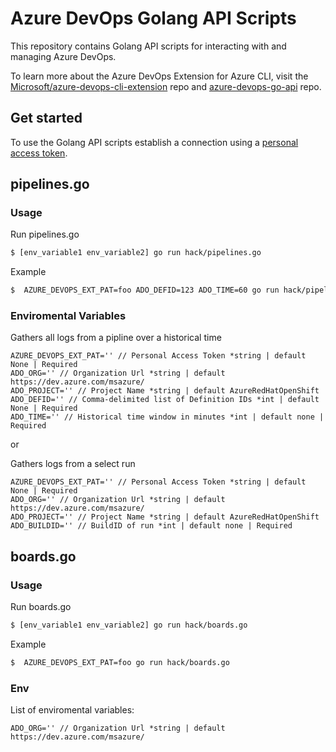 # Azure DevOps Golang API Scripts
This repository contains Golang API scripts for interacting with and managing Azure DevOps.

To learn more about the Azure DevOps Extension for Azure CLI, visit the [Microsoft/azure-devops-cli-extension](https://github.com/Microsoft/azure-devops-cli-extension) repo and [azure-devops-go-api](https://github.com/Microsoft/azure-devops-go-api) repo.
## Get started
To use the Golang API scripts establish a connection using a [personal access token](https://docs.microsoft.com/azure/devops/organizations/accounts/use-personal-access-tokens-to-authenticate?view=vsts).

## pipelines.go 

### Usage
Run pipelines.go
```bash
$ [env_variable1 env_variable2] go run hack/pipelines.go
```
Example
```bash
$  AZURE_DEVOPS_EXT_PAT=foo ADO_DEFID=123 ADO_TIME=60 go run hack/pipelines.go
```
### Enviromental Variables

Gathers all logs from a pipline over a historical time 
```Golang
AZURE_DEVOPS_EXT_PAT='' // Personal Access Token *string | default None | Required
ADO_ORG='' // Organization Url *string | default https://dev.azure.com/msazure/
ADO_PROJECT='' // Project Name *string | default AzureRedHatOpenShift
ADO_DEFID='' // Comma-delimited list of Definition IDs *int | default None | Required
ADO_TIME='' // Historical time window in minutes *int | default none | Required
```
or

Gathers logs from a select run

```Golang
AZURE_DEVOPS_EXT_PAT='' // Personal Access Token *string | default None | Required
ADO_ORG='' // Organization Url *string | default https://dev.azure.com/msazure/
ADO_PROJECT='' // Project Name *string | default AzureRedHatOpenShift
ADO_BUILDID='' // BuildID of run *int | default none | Required
```


## boards.go 

### Usage
Run boards.go
```bash
$ [env_variable1 env_variable2] go run hack/boards.go
```
Example
```bash
$  AZURE_DEVOPS_EXT_PAT=foo go run hack/boards.go
```
### Env
List of enviromental variables:
```Golang
ADO_ORG='' // Organization Url *string | default https://dev.azure.com/msazure/
```